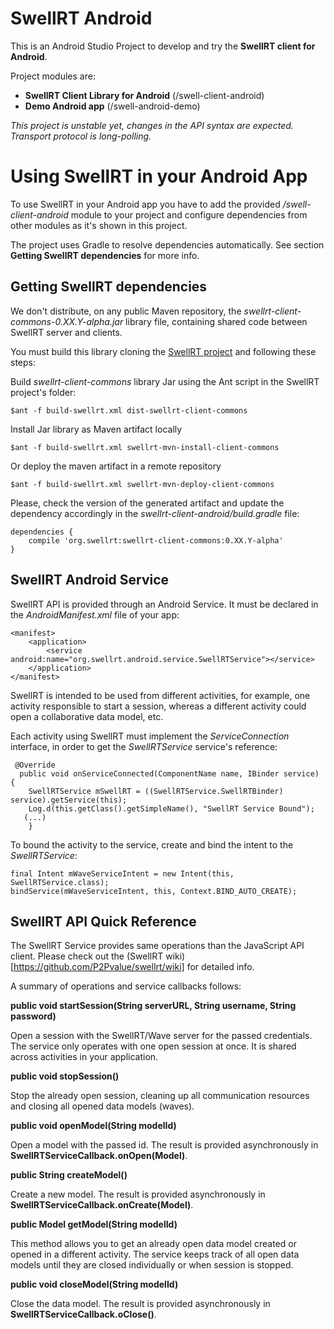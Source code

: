 # SwellRT Android

This is an Android Studio Project to develop and try the **SwellRT client for Android**.

Project modules are:

- **SwellRT Client Library for Android** (/swell-client-android)
- **Demo Android app** (/swell-android-demo)

*This project is unstable yet, changes in the API syntax are expected.
Transport protocol is long-polling.*

# Using SwellRT in your Android App

To use SwellRT in your Android app you have to add the provided */swell-client-android* module to
your project and configure dependencies from other modules as it's shown in this project.

The project uses Gradle to resolve dependencies automatically. See section **Getting SwellRT dependencies** for more info.

## Getting SwellRT dependencies

We don't distribute, on any public Maven repository, the *swellrt-client-commons-0.XX.Y-alpha.jar* library file, containing
shared code between SwellRT server and clients.

You must build this library cloning the [SwellRT project](https://github.com/P2Pvalue/swellrt)
and following these steps:

Build *swellrt-client-commons* library Jar using the Ant script in the SwellRT project's folder:

```
$ant -f build-swellrt.xml dist-swellrt-client-commons
```

Install Jar library as Maven artifact locally

```
$ant -f build-swellrt.xml swellrt-mvn-install-client-commons
```

Or deploy the maven artifact in a remote repository

```
$ant -f build-swellrt.xml swellrt-mvn-deploy-client-commons
```

Please, check the version of the generated artifact and update the dependency accordingly
in the *swellrt-client-android/build.gradle* file:

```
dependencies {
    compile 'org.swellrt:swellrt-client-commons:0.XX.Y-alpha'
}
```



## SwellRT Android Service

SwellRT API is provided through an Android Service. It must be declared in the  *AndroidManifest.xml* file of your app:

```
<manifest>
    <application>
        <service android:name="org.swellrt.android.service.SwellRTService"></service>
    </application>
</manifest>
```

SwellRT is intended to be used from different activities, for example, one activity responsible to start
a session, whereas a different activity could open a collaborative data model, etc.

Each activity using SwellRT must implement the *ServiceConnection* interface,
in order to get the *SwellRTService* service's reference:

```
 @Override
  public void onServiceConnected(ComponentName name, IBinder service) {
    SwellRTService mSwellRT = ((SwellRTService.SwellRTBinder) service).getService(this);
    Log.d(this.getClass().getSimpleName(), "SwellRT Service Bound");
   (...)
    }
```

To bound the activity to the service, create and bind the intent to the *SwellRTService*:

```
final Intent mWaveServiceIntent = new Intent(this, SwellRTService.class);
bindService(mWaveServiceIntent, this, Context.BIND_AUTO_CREATE);
```


## SwellRT API Quick Reference

The SwellRT Service provides same operations than the JavaScript API client.
Please check out the (SwellRT wiki)[https://github.com/P2Pvalue/swellrt/wiki] for detailed info.

A summary of operations and service callbacks follows:


**public void startSession(String serverURL, String username, String password)**

Open a session with the SwellRT/Wave server for the passed credentials.
The service only operates with one open session at once. It is shared across activities in your application.

**public void stopSession()**

Stop the already open session, cleaning up all communication resources and closing all opened data models (waves).


**public void openModel(String modelId)**

Open a model with the passed id. The result is provided asynchronously in **SwellRTServiceCallback.onOpen(Model)**.

**public String createModel()**

Create a new model. The result is provided asynchronously in **SwellRTServiceCallback.onCreate(Model)**.

**public Model getModel(String modelId)**

This method allows you to get an already open data model created or opened in a different activity.
The service keeps track of all open data models until they are closed individually or when session is stopped.

**public void closeModel(String modelId)**

Close the data model. The result is provided asynchronously in **SwellRTServiceCallback.oClose()**.


